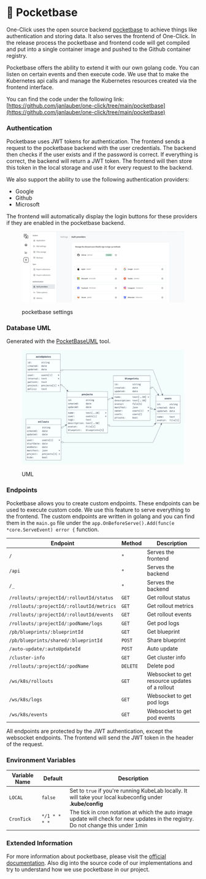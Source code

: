 # 👖 Pocketbase

One-Click uses the open source backend [pocketbase](https://pocketbase.io) to achieve things like authentication and storing data. It also serves the frontend of One-Click. In the release process the pocketbase and frontend code will get compiled and put into a single container image and pushed to the Github container registry.

Pocketbase offers the ability to extend it with our own golang code. You can listen on certain events and then execute code. We use that to make the Kubernetes api calls and manage the Kubernetes resources created via the frontend interface.

You can find the code under the following link: [https://github.com/janlauber/one-click/tree/main/pocketbase](https://github.com/janlauber/one-click/tree/main/pocketbase)

### Authentication

Pocketbase uses JWT tokens for authentication. The frontend sends a request to the pocketbase backend with the user credentials. The backend then checks if the user exists and if the password is correct. If everything is correct, the backend will return a JWT token. The frontend will then store this token in the local storage and use it for every request to the backend.

We also support the ability to use the following authentication providers:

* Google
* Github
* Microsoft

The frontend will automatically display the login buttons for these providers if they are enabled in the pocketbase backend.

<figure><img src="../.gitbook/assets/image (5) (1) (1) (1).png" alt=""><figcaption><p>pocketbase settings</p></figcaption></figure>

### Database UML

Generated with the [PocketBaseUML](https://pocketbase-uml.github.io) tool.

<figure><img src="../.gitbook/assets/image (11).png" alt=""><figcaption><p>UML</p></figcaption></figure>

### Endpoints

Pocketbase allows you to create custom endpoints. These endpoints can be used to execute custom code. We use this feature to serve everything to the frontend. The custom endpoints are written in golang and you can find them in the `main.go` file under the `app.OnBeforeServe().Add(func(e *core.ServeEvent) error {` function.

| Endpoint                                  | Method   | Description                                    |
| ----------------------------------------- | -------- | ---------------------------------------------- |
| `/`                                       | `*`      | Serves the frontend                            |
| `/api`                                    | `*`      | Serves the backend                             |
| `/_`                                      | `*`      | Serves the backend                             |
| `/rollouts/:projectId/:rolloutId/status`  | `GET`    | Get rollout status                             |
| `/rollouts/:projectId/:rolloutId/metrics` | `GET`    | Get rollout metrics                            |
| `/rollouts/:projectId/:rolloutId/events`  | `GET`    | Get rollout events                             |
| `/rollouts/:projectId/:podName/logs`      | `GET`    | Get pod logs                                   |
| `/pb/blueprints/:blueprintId`             | `GET`    | Get blueprint                                  |
| `/pb/blueprints/shared/:blueprintId`      | `POST`   | Share blueprint                                |
| `/auto-update/:autoUpdateId`              | `POST`   | Auto update                                    |
| `/cluster-info`                           | `GET`    | Get cluster info                               |
| `/rollouts/:projectId/:podName`           | `DELETE` | Delete pod                                     |
| `/ws/k8s/rollouts`                        | `GET`    | Websocket to get resource updates of a rollout |
| `/ws/k8s/logs`                            | `GET`    | Websocket to get pod logs                      |
| `/ws/k8s/events`                          | `GET`    | Websocket to get pod events                    |

All endpoints are protected by the JWT authentication, except the websocket endpoints. The frontend will send the JWT token in the header of the request.

### Environment Variables

| Variable Name | Default       | Description                                                                                                                        |
| ------------- | ------------- | ---------------------------------------------------------------------------------------------------------------------------------- |
| `LOCAL`       | `false`       | Set to `true` if you're running KubeLab locally. It will take your local kubeconfig under **.kube/config**                         |
| `CronTick`    | `*/1 * * * *` | The tick in cron notation at which the auto image update will check for new updates in the registry. Do not change this under 1min |

### Extended Information

For more information about pocketbase, please visit the [official documentation](https://pocketbase.io/docs). Also dig into the source code of our implementations and try to understand how we use pocketbase in our project.
